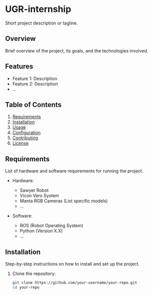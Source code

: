 # UGR-internship

Short project description or tagline.

## Overview

Brief overview of the project, its goals, and the technologies involved.

## Features

- Feature 1: Description
- Feature 2: Description
- ...

## Table of Contents

1. [Requirements](#requirements)
2. [Installation](#installation)
3. [Usage](#usage)
4. [Configuration](#configuration)
5. [Contributing](#contributing)
6. [License](#license)

## Requirements

List of hardware and software requirements for running the project.

- Hardware:
  - Sawyer Robot
  - Vicon Vero System
  - Manta RGB Cameras (List specific models)
  - ...

- Software:
  - ROS (Robot Operating System)
  - Python (Version X.X)
  - ...

## Installation

Step-by-step instructions on how to install and set up the project.

1. Clone the repository:
   ```bash
   git clone https://github.com/your-username/your-repo.git
   cd your-repo
